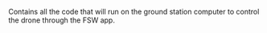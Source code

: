 Contains all the code that will run on the ground station computer to control the drone through the FSW app.
